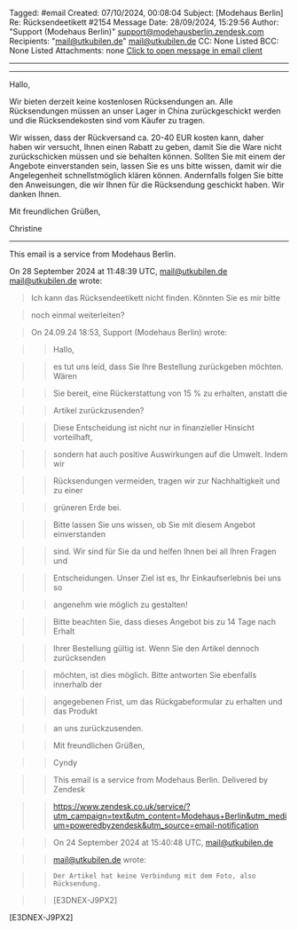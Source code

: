 Tagged: #email 
Created: 07/10/2024, 00:08:04
Subject: [Modehaus Berlin] Re: Rücksendeetikett #2154
Message Date: 28/09/2024, 15:29:56
Author: "Support (Modehaus Berlin)" <support@modehausberlin.zendesk.com>
Recipients: "mail@utkubilen.de" <mail@utkubilen.de>
CC: None Listed
BCC: None Listed
Attachments: none
[Click to open message in email client](mid:E3DNEXJ9PX2_66f7f6c413ba6_3c396c16625aa_sprut@zendesk.com)

---

----------------------------------------------

Hallo,

Wir bieten derzeit keine kostenlosen Rücksendungen an. Alle Rücksendungen müssen an unser Lager in China zurückgeschickt werden und die Rücksendekosten sind vom Käufer zu tragen.

Wir wissen, dass der Rückversand ca. 20-40 EUR kosten kann, daher haben wir versucht, Ihnen einen Rabatt zu geben, damit Sie die Ware nicht zurückschicken müssen und sie behalten können. Sollten Sie mit einem der Angebote einverstanden sein, lassen Sie es uns bitte wissen, damit wir die Angelegenheit schnellstmöglich klären können. Andernfalls folgen Sie bitte den Anweisungen, die wir Ihnen für die Rücksendung geschickt haben. Wir danken Ihnen.

Mit freundlichen Grüßen,

Christine

--------------------------------

This email is a service from Modehaus Berlin.

On 28 September 2024 at 11:48:39 UTC, mail@utkubilen.de mail@utkubilen.de wrote:

> Ich kann das Rücksendeetikett nicht finden. Könnten Sie es mir bitte 

> noch einmal weiterleiten?

> 

> On 24.09.24 18:53, Support (Modehaus Berlin) wrote:

> > Hallo,

> >

> > es tut uns leid, dass Sie Ihre Bestellung zurückgeben möchten. Wären 

> > Sie bereit, eine Rückerstattung von 15 % zu erhalten, anstatt die 

> > Artikel zurückzusenden?

> > Diese Entscheidung ist nicht nur in finanzieller Hinsicht vorteilhaft, 

> > sondern hat auch positive Auswirkungen auf die Umwelt. Indem wir 

> > Rücksendungen vermeiden, tragen wir zur Nachhaltigkeit und zu einer 

> > grüneren Erde bei.

> >

> > Bitte lassen Sie uns wissen, ob Sie mit diesem Angebot einverstanden 

> > sind. Wir sind für Sie da und helfen Ihnen bei all Ihren Fragen und 

> > Entscheidungen. Unser Ziel ist es, Ihr Einkaufserlebnis bei uns so 

> > angenehm wie möglich zu gestalten!

> >

> > Bitte beachten Sie, dass dieses Angebot bis zu 14 Tage nach Erhalt 

> > Ihrer Bestellung gültig ist. Wenn Sie den Artikel dennoch zurücksenden 

> > möchten, ist dies möglich. Bitte antworten Sie ebenfalls innerhalb der 

> > angegebenen Frist, um das Rückgabeformular zu erhalten und das Produkt 

> > an uns zurückzusenden.

> >

> > Mit freundlichen Grüßen,

> > Cyndy

> >

> > This email is a service from Modehaus Berlin. Delivered by Zendesk 

> > <https://www.zendesk.co.uk/service/?utm_campaign=text&utm_content=Modehaus+Berlin&utm_medium=poweredbyzendesk&utm_source=email-notification> 

> >

> >

> > On 24 September 2024 at 15:40:48 UTC, mail@utkubilen.de 

> > mail@utkubilen.de wrote:

> >

> >     Der Artikel hat keine Verbindung mit dem Foto, also Rücksendung.

> >

> > [E3DNEX-J9PX2] 

[E3DNEX-J9PX2]